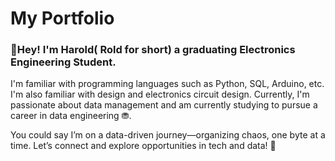 # My Portfolio

### 👋Hey! I'm Harold( Rold for short) a graduating Electronics Engineering Student. 

I'm familiar with programming languages such as Python, SQL, Arduino, etc. I'm also familiar with design and electronics circuit design. Currently, I'm passionate about data management and am currently studying to pursue a career in data engineering ⛃.

You could say I’m on a data-driven journey—organizing chaos, one byte at a time. Let’s connect and explore opportunities in tech and data! 🚀
